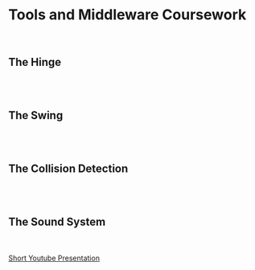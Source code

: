 <h1>Tools and Middleware Coursework</h1>
<br/>
<h2>The Hinge</h2>
<br/><br/>
<h2>The Swing</h2>
<br/><br/>
<h2>The Collision Detection</h2>
<br/><br/>
<h2>The Sound System</h2>

<br/><br/>
<a href="">Short Youtube Presentation</a>
